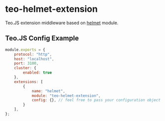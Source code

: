# teo-helmet-extension
Teo.JS extension middleware based on [helmet](https://github.com/helmetjs/helmet) module.
## Teo.JS Config Example
```javascript
module.exports = {
    protocol: "http",
    host: "localhost",
    port: 3100,
    cluster: {
        enabled: true
    },
    extensions: [
        {
            name: "helmet",
            module: "teo-helmet-extension",
            config: {}, // feel free to pass your configuration object based on https://github.com/helmetjs/helmet
        }
    ],
};
```
